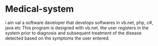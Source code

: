 # Medical-system
i am val a software daveloper that develops softwares in vb.net, php, c#, java etc 
This program is designed with vb.net. the user registers in the system prior to diagnosis and subsequent treatment of the disease detected based on the symptoms the user entered. 
